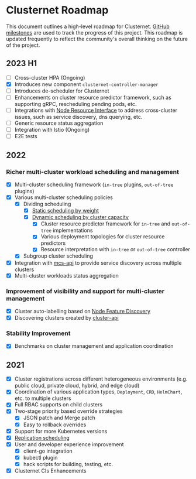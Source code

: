 # Clusternet Roadmap

This document outlines a high-level roadmap for
Clusternet. [GitHub milestones](https://github.com/clusternet/clusternet/milestones) are used to track the progress of
this project. This roadmap is updated frequently to reflect the community's overall thinking on the future of the
project.

## 2023 H1

- [ ] Cross-cluster HPA (Ongoing)
- [x] Introduces new component `clusternet-controller-manager`
- [ ] Introduces de-scheduler for Clusternet
- [ ] Enhancements on cluster resource predictor framework, such as supporting gRPC, rescheduling pending pods, etc.
- [ ] Integrations with [Node Resource Interface](https://github.com/containerd/nri/) to address cross-cluster issues, such as service discovery, dns querying, etc.
- [ ] Generic resource status aggregation
- [ ] Integration with Istio (Ongoing)
- [ ] E2E tests

## 2022

### Richer multi-cluster workload scheduling and management

- [x] Multi-cluster scheduling framework (`in-tree` plugins, `out-of-tree` plugins)
- [x] Various multi-cluster scheduling policies
  - [x] Dividing scheduling
    - [x] [Static scheduling by weight](https://clusternet.io/docs/tutorials/multi-cluster-apps/static-weight-scheduling-to-multiple-clusters/)
    - [x] [Dynamic scheduling by cluster capacity](https://clusternet.io/docs/tutorials/multi-cluster-apps/dynamic-scheduling-to-multiple-clusters/)
      - [x] Cluster resource predictor framework for `in-tree` and `out-of-tree` implementations
      - [x] Various deployment topologies for cluster resource predictors
      - [x] Resource interpretation with `in-tree` or `out-of-tree` controller
  - [x] Subgroup cluster scheduling
- [x] Integration with [mcs-api](https://github.com/kubernetes-sigs/mcs-api) to provide service discovery across multiple clusters
- [x] Multi-cluster workloads status aggregation

### Improvement of visibility and support for multi-cluster management

- [x] Cluster auto-labelling based on [Node Feature Discovery](https://github.com/kubernetes-sigs/node-feature-discovery)
- [x] Discovering clusters created by [cluster-api](https://github.com/kubernetes-sigs/cluster-api)

### Stability Improvement

- [x] Benchmarks on cluster management and application coordination

## 2021

- [x] Cluster registrations across different heterogeneous environments (e.g. public cloud, private cloud, hybrid, and
  edge cloud)
- [x] Coordination of various application types, `Deployment`, `CRD`, `HelmChart`, etc. to multiple clusters
- [x] Full RBAC supports on child clusters
- [x] Two-stage priority based override strategies
  - [x] JSON patch and Merge patch
  - [x] Easy to rollback overrides
- [x] Support for more Kubernetes versions
- [x] [Replication scheduling](https://clusternet.io/docs/tutorials/multi-cluster-apps/replication-scheduling-to-multiple-clusters/)
- [x] User and developer experience improvement
  - [x] client-go integration
  - [x] kubectl plugin
  - [x] hack scripts for building, testing, etc.
- [x] Clusternet CIs Enhancements
